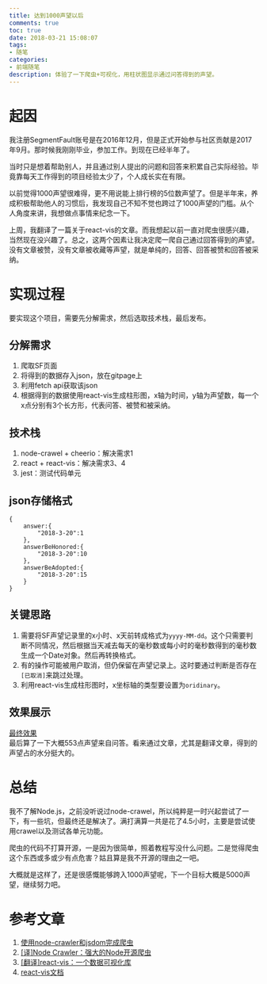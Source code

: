 ```yaml
---
title: 达到1000声望以后
comments: true
toc: true
date: 2018-03-21 15:08:07
tags:
- 随笔
categories:
- 前端随笔
description: 体验了一下爬虫+可视化，用柱状图显示通过问答得到的声望。
---
```

# 起因
我注册SegmentFault账号是在2016年12月，但是正式开始参与社区贡献是2017年9月。那时候我刚刚毕业，参加工作。到现在已经半年了。  

当时只是想着帮助别人，并且通过别人提出的问题和回答来积累自己实际经验。毕竟靠每天工作得到的项目经验太少了，个人成长实在有限。  

以前觉得1000声望很难得，更不用说能上排行榜的5位数声望了。但是半年来，养成积极帮助他人的习惯后，我发现自己不知不觉也跨过了1000声望的门槛。从个人角度来讲，我想做点事情来纪念一下。  

上周，我翻译了一篇关于react-vis的文章。而我想起以前一直对爬虫很感兴趣，当然现在没兴趣了。总之，这两个因素让我决定爬一爬自己通过回答得到的声望。没有文章被赞，没有文章被收藏等声望，就是单纯的，回答、回答被赞和回答被采纳。

# 实现过程

要实现这个项目，需要先分解需求，然后选取技术栈，最后发布。

## 分解需求
1. 爬取SF页面
2. 将得到的数据存入json，放在gitpage上
3. 利用fetch api获取该json
4. 根据得到的数据使用react-vis生成柱形图，x轴为时间，y轴为声望数，每一个x点分别有3个长方形，代表问答、被赞和被采纳。

## 技术栈
1. node-crawel + cheerio：解决需求1
2. react + react-vis：解决需求3、4
3. jest：测试代码单元

## json存储格式
```
{
    answer:{
        "2018-3-20":1
    },
    answerBeHonored:{
        "2018-3-20":10
    },
    answerBeAdopted:{
        "2018-3-20":15
    }
}
```
## 关键思路
1. 需要将SF声望记录里的x小时、x天前转成格式为`yyyy-MM-dd`。这个只需要判断不同情况，然后根据当天减去每天的毫秒数或每小时的毫秒数得到的毫秒数生成一个Date对象。然后再转换格式。
2. 有的操作可能被用户取消，但仍保留在声望记录上。这时要通过判断是否存在`[已取消]`来跳过处理。
3. 利用react-vis生成柱形图时，x坐标轴的类型要设置为`oridinary`。

## 效果展示

[最终效果](https://whiteyin.github.io/visual)  
最后算了一下大概553点声望来自问答。看来通过文章，尤其是翻译文章，得到的声望占的水分挺大的。
# 总结
我不了解Node.js，之前没听说过node-crawel，所以纯粹是一时兴起尝试了一下，有一些坑，但最终还是解决了。满打满算一共是花了4.5小时，主要是尝试使用crawel以及测试各单元功能。

爬虫的代码不打算开源，一是因为很简单，照着教程写没什么问题。二是觉得爬虫这个东西或多或少有点危害？姑且算是我不开源的理由之一吧。

大概就是这样了，还是很感慨能够跨入1000声望呢，下一个目标大概是5000声望，继续努力吧。

# 参考文章
1. [使用node-crawler和jsdom完成爬虫](https://cnodejs.org/topic/57c529cf9b447b634391c814)
2. [[译]Node Crawler：强大的Node开源爬虫](https://www.jianshu.com/p/50450791ce51)
3. [[翻译]react-vis：一个数据可视化库](https://segmentfault.com/a/1190000013815336)
4. [react-vis文档](https://uber.github.io/react-vis/)